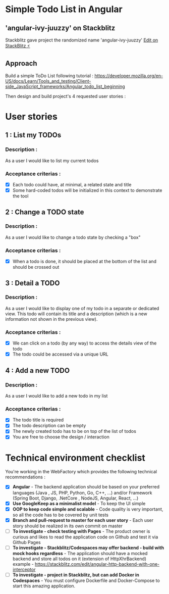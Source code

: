 # Simple Todo List in Angular

## 'angular-ivy-juuzzy' on Stackblitz
Stackblitz gave project the randomized name 'angular-ivy-juuzzy'
[Edit on StackBlitz ⚡️](https://stackblitz.com/edit/angular-ivy-juuzzy)

## Approach
Build a simple ToDo List following tutorial :
https://developer.mozilla.org/en-US/docs/Learn/Tools_and_testing/Client-side_JavaScript_frameworks/Angular_todo_list_beginning

Then design and build project's 4 requested user stories :

# User stories

## 1 : List my TODOs
### Description :
As a user I would like to list my current todos
### Acceptance criterias :
- [X] Each todo could have, at minimal, a related state and title
- [X] Some hard-coded todos will be initialized in this context to demonstrate the tool 

## 2 : Change a TODO state
### Description :
As a user I would like to change a todo state by checking a "box"
### Acceptance criterias :
- [X] When a todo is done, it should be placed at the bottom of the list and should be crossed out

## 3 : Detail a TODO
### Description :
As a user I would like to display one of my todo in a separate or dedicated view.
This todo will contain its title and a description (which is a new information not shown in the previous view).
### Acceptance criterias :
- [X] We can click on a todo (by any way) to access the details view of the todo
- [X] The todo could be accessed via a unique URL

## 4 : Add a new TODO
### Description :
As a user I would like to add a new todo in my list
### Acceptance criterias :
- [X] The todo title is required
- [X] The todo description can be empty
- [X] The newly created todo has to be on top of the list of todos
- [X] You are free to choose the design / interaction 

# Technical environment checklist
You're working in the WebFactory which provides the following technical recommendations :
- [X] **Angular** - The backend application should be based on your preferred languages (Java , JS, PHP, Python, Go, C++, ...) and/or Framework (Spring Boot, Django, .NetCore , NodeJS, Angular, React, ...)
- [X] **Use GoogleKeep as a minimalist model** - To keep the UI simple
- [X] **OOP to keep code simple and scalable** - Code quality is very important, so all the code has to be covered by unit tests
- [X] **Branch and pull-request to master for each user story** - Each user story should be realized in its own commit on master
- [ ] **To investigate - check testing with Pages** - The product owner is curious and likes to read the application code on Github and test it via Github Pages
- [ ] **To investigate - Stackblitz/Codespaces may offer backend - build with mock hooks regardless** - The application should have a mocked backend and store all todos on it (extension of HttpXhrBackend)
example - https://stackblitz.com/edit/angular-http-backend-with-one-interceptor
- [ ] **To investigate - project in Stackblitz, but can add Docker in Codespaces** - You must configure Dockerfile and Docker-Compose to start this amazing application.